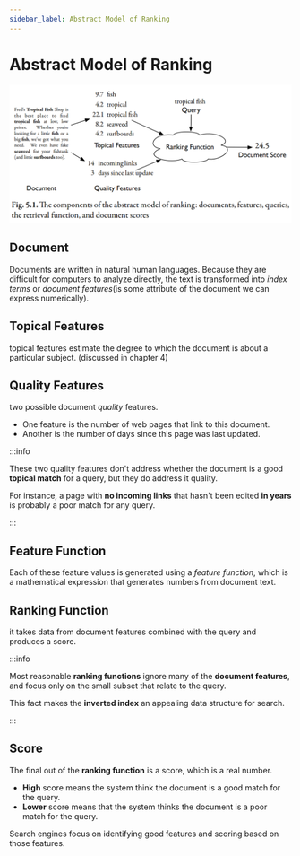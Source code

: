 ```yaml
---
sidebar_label: Abstract Model of Ranking
---
```


# Abstract Model of Ranking

![abstract-model-of-ranking](_assets-05/abstract-model-of-ranking.png)

## Document

Documents are written in natural human languages. Because they are difficult for computers to analyze directly, the text is transformed into _index terms_ or _document features_(is some attribute of the document we can express numerically).

## Topical Features

topical features estimate the degree to which the document is about a particular subject. (discussed in chapter 4)

## Quality Features

two possible document _quality_ features.

- One feature is the number of web pages that link to this document.
- Another is the number of days since this page was last updated.

:::info

These two quality features don't address whether the document is a good **topical match** for a query, but they do address it quality.

For instance, a page with **no incoming links** that hasn't been edited **in years** is probably a poor match for any query.

:::

## Feature Function

Each of these feature values is generated using a _feature function_, which is a mathematical expression that generates numbers from document text.

## Ranking Function

it takes data from document features combined with the query and produces a score.

:::info

Most reasonable **ranking functions** ignore many of the **document features**, and focus only on the small subset that relate to the query.

This fact makes the **inverted index** an appealing data structure for search.

:::

## Score

The final out of the **ranking function** is a score, which is a real number.

- **High** score means the system think the document is a good match for the query.
- **Lower** score means that the system thinks the document is a poor match for the query.

Search engines focus on identifying good features and scoring based on those features.

